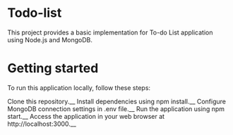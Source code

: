 # Todo-list
This project provides a basic implementation for To-do List application using Node.js and MongoDB.

# Getting started
To run this application locally, follow these steps:

Clone this repository.__
Install dependencies using npm install.__
Configure MongoDB connection settings in .env file.__
Run the application using npm start.__
Access the application in your web browser at http://localhost:3000.__

